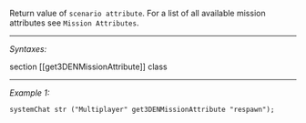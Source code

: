 Return value of `scenario attribute`. For a list of all available mission attributes see `Mission Attributes`.


---
*Syntaxes:*

section [[get3DENMissionAttribute]] class

---
*Example 1:*

```sqf
systemChat str ("Multiplayer" get3DENMissionAttribute "respawn");
```